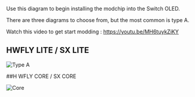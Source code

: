 Use this diagram to begin installing the modchip into the Switch OLED.

There are three diagrams to choose from, but the most common is type A.

Watch this video to get start modding : https://youtu.be/MH6tuykZiKY


## HWFLY LITE / SX LITE

![Type A](https://github.com/sthetix/OLED-DIAGRAM/blob/main/OLED-DIAGRAM-TYPE-A.jpg)

##H WFLY CORE / SX CORE

![Core](https://github.com/sthetix/OLED-DIAGRAM/blob/main/OLED-DIAGRAM-SX-CORE-UPDATED.jpg)

